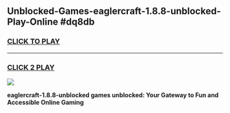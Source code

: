 
## Unblocked-Games-eaglercraft-1.8.8-unblocked-Play-Online #dq8db
<h3>
<a href="https://news.freeplayer.one?title=eaglercraft-1.8.8-unblocked&ref=3">CLICK TO PLAY</a></h3>
<hr>

<h3>
<a href="https://news.freeplayer.one?title=eaglercraft-1.8.8-unblocked&ref=3">CLICK 2 PLAY</a>
  
</h3>

<a href="https://news.freeplayer.one?title=eaglercraft-1.8.8-unblocked&ref=3"><img src="https://clearcache.store/games.png"></a>


**eaglercraft-1.8.8-unblocked games unblocked: Your Gateway to Fun and Accessible Online Gaming**
